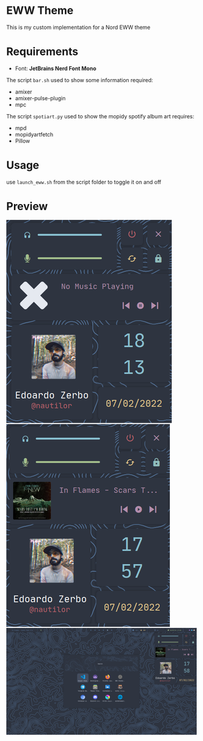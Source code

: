 # EWW Theme
This is my custom implementation for a Nord EWW theme

# Requirements

- Font: **JetBrains Nerd Font Mono**

The script `bar.sh` used to show some information required:
- amixer
- amixer-pulse-plugin
- mpc

The script `spotiart.py` used to show the mopidy spotify album art requires:
- mpd
- mopidyartfetch
- Pillow

# Usage

use `launch_eww.sh` from the script folder to toggle it on and off

# Preview
![preview](screenshot/preview.png)
![preview](screenshot/preview_music.png)
![preview](screenshot/full_desktop.png)
